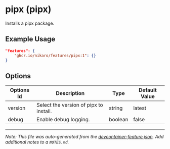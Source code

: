 
# pipx (pipx)

Installs a pipx package.

## Example Usage

```json
"features": {
    "ghcr.io/nikaro/features/pipx:1": {}
}
```

## Options

| Options Id | Description | Type | Default Value |
|-----|-----|-----|-----|
| version | Select the version of pipx to install. | string | latest |
| debug | Enable debug logging. | boolean | false |



---

_Note: This file was auto-generated from the [devcontainer-feature.json](https://github.com/nikaro/features/blob/main/src/pipx/devcontainer-feature.json).  Add additional notes to a `NOTES.md`._
